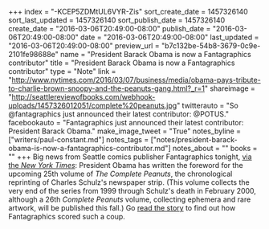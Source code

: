 +++
index = "-KCEP5ZDMtUL6VYR-Zis"
sort_create_date = 1457326140
sort_last_updated = 1457326140
sort_publish_date = 1457326140
create_date = "2016-03-06T20:49:00-08:00"
publish_date = "2016-03-06T20:49:00-08:00"
date = "2016-03-06T20:49:00-08:00"
last_updated = "2016-03-06T20:49:00-08:00"
preview_url = "b7c132be-54b8-3679-0c9e-2101fe98688e"
name = "President Barack Obama is now a Fantagraphics contributor"
title = "President Barack Obama is now a Fantagraphics contributor"
type = "Note"
link = "http://www.nytimes.com/2016/03/07/business/media/obama-pays-tribute-to-charlie-brown-snoopy-and-the-peanuts-gang.html?_r=1"
shareimage = "http://seattlereviewofbooks.com/webhook-uploads/1457326012051/complete%20peanuts.jpg"
twitterauto = "So @fantagraphics just announced their latest contributor: @POTUS."
facebookauto = "Fantagraphics just announced their latest contributor: President Barack Obama."
make_image_tweet = "True"
notes_byline = ["writers/paul-constant.md"]
notes_tags = ["notes/president-barack-obama-is-now-a-fantagraphics-contributor.md"]
notes_about = ""
books = ""
+++
Big news from Seattle comics publisher Fantagraphics tonight, [via the *New York Times*](http://www.nytimes.com/2016/03/07/business/media/obama-pays-tribute-to-charlie-brown-snoopy-and-the-peanuts-gang.html?_r=1): President Obama has written the foreword for the upcoming 25th volume of *The Complete Peanuts*, the chronological reprinting of Charles Schulz's newspaper strip. (This volume collects the very end of the series from 1999 through Schulz's death in February 2000, although a 26th *Complete Peanuts* volume, collecting ephemera and rare artwork, will be published this fall.) Go [read the story](http://www.nytimes.com/2016/03/07/business/media/obama-pays-tribute-to-charlie-brown-snoopy-and-the-peanuts-gang.html?_r=1) to find out how Fantagraphics scored such a coup.